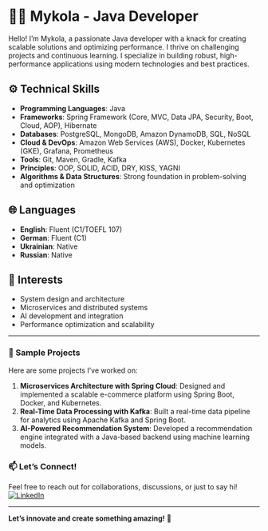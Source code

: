 # 👨‍💻 Mykola - Java Developer

Hello! I’m Mykola, a passionate Java developer with a knack for creating scalable solutions and optimizing performance. I thrive on challenging projects and continuous learning. I specialize in building robust, high-performance applications using modern technologies and best practices.

## ⚙️ Technical Skills
- **Programming Languages**: Java
- **Frameworks**: Spring Framework (Core, MVC, Data JPA, Security, Boot, Cloud, AOP), Hibernate
- **Databases**: PostgreSQL, MongoDB, Amazon DynamoDB, SQL, NoSQL
- **Cloud & DevOps**: Amazon Web Services (AWS), Docker, Kubernetes (GKE), Grafana, Prometheus
- **Tools**: Git, Maven, Gradle, Kafka
- **Principles**: OOP, SOLID, ACID, DRY, KISS, YAGNI
- **Algorithms & Data Structures**: Strong foundation in problem-solving and optimization

## 🌐 Languages
- **English**: Fluent (C1/TOEFL 107)
- **German**: Fluent (C1)
- **Ukrainian**: Native
- **Russian**: Native

## 🚀 Interests
- System design and architecture
- Microservices and distributed systems
- AI development and integration
- Performance optimization and scalability

---

### 📂 Sample Projects
Here are some projects I’ve worked on:
1. **Microservices Architecture with Spring Cloud**: Designed and implemented a scalable e-commerce platform using Spring Boot, Docker, and Kubernetes.
2. **Real-Time Data Processing with Kafka**: Built a real-time data pipeline for analytics using Apache Kafka and Spring Boot.
3. **AI-Powered Recommendation System**: Developed a recommendation engine integrated with a Java-based backend using machine learning models.

### 📫 Let’s Connect!
Feel free to reach out for collaborations, discussions, or just to say hi!  
[![LinkedIn](https://img.shields.io/badge/LinkedIn-Mykola-blue?style=for-the-badge&logo=linkedin)](https://www.linkedin.com/in/mykola-yefremov/)  

---

**Let’s innovate and create something amazing!** 🚀
